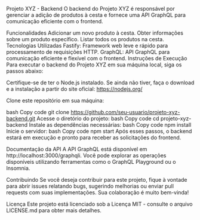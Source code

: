Projeto XYZ - Backend
O backend do Projeto XYZ é responsável por gerenciar a adição de produtos à cesta e fornece uma API GraphQL para comunicação eficiente com o frontend.

Funcionalidades
Adicionar um novo produto à cesta.
Obter informações sobre um produto específico.
Listar todos os produtos na cesta.
Tecnologias Utilizadas
Fastify: Framework web leve e rápido para processamento de requisições HTTP.
GraphQL: API GraphQL para comunicação eficiente e flexível com o frontend.
Instruções de Execução
Para executar o backend do Projeto XYZ em sua máquina local, siga os passos abaixo:

Certifique-se de ter o Node.js instalado. Se ainda não tiver, faça o download e a instalação a partir do site oficial: https://nodejs.org/

Clone este repositório em sua máquina:

bash
Copy code
git clone https://github.com/seu-usuario/projeto-xyz-backend.git
Acesse o diretório do projeto:
bash
Copy code
cd projeto-xyz-backend
Instale as dependências necessárias:
bash
Copy code
npm install
Inicie o servidor:
bash
Copy code
npm start
Após esses passos, o backend estará em execução e pronto para receber as solicitações do frontend.

Documentação da API
A API GraphQL está disponível em http://localhost:3000/graphqli. Você pode explorar as operações disponíveis utilizando ferramentas como o GraphQL Playground ou o Insomnia.

Contribuindo
Se você deseja contribuir para este projeto, fique à vontade para abrir issues relatando bugs, sugerindo melhorias ou enviar pull requests com suas implementações. Sua colaboração é muito bem-vinda!

Licença
Este projeto está licenciado sob a Licença MIT - consulte o arquivo LICENSE.md para obter mais detalhes.
